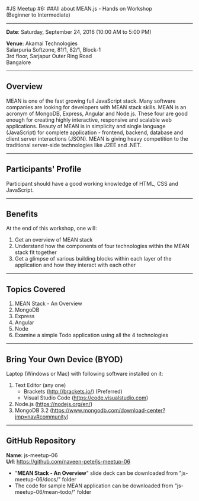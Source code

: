 #JS Meetup #6:
##All about MEAN.js - Hands on Workshop  
(Beginner to Intermediate)

------------------------------------------------
**Date**: Saturday, September 24, 2016 (10:00 AM to 5:00 PM)

**Venue**: Akamai Technologies  
       Salarpuria Softzone, 81/1, 82/1, Block-1  
	   3rd floor, Sarjapur Outer Ring Road  
	   Bangalore

---------------------------------------------------------------------
Overview
--------
MEAN is one of the fast growing full JavaScript stack. Many software companies are looking for developers with MEAN stack skills. MEAN is an acronym of MongoDB, Express, Angular and Node.js. These four are good enough for creating highly interactive, responsive and scalable web applications. Beauty of MEAN is in simplicity and single language (JavaScript) for complete application - frontend, backend, database and client server interactions (JSON). MEAN is giving heavy competition to the traditional server-side technologies like J2EE and .NET.

---------------------------------------------------------------------
Participants' Profile
---------------------
Participant should have a good working knowledge of HTML, CSS and JavaScript. 

---------------------------------------------------------------------
Benefits
--------
At the end of this workshop, one will:
1. Get an overview of MEAN stack
2. Understand how the components of four technologies within the MEAN stack fit together
3. Get a glimpse of various building blocks within each layer of the application and how they interact with each other

---------------------------------------------------------------------
Topics Covered
--------------
1. MEAN Stack - An Overview
2. MongoDB
3. Express
4. Angular
5. Node
6. Examine a simple Todo application using all the 4 technologies

---------------------------------------------------------------------
Bring Your Own Device (BYOD)
----------------------------
Laptop (Windows or Mac) with following software installed on it:  
1. Text Editor (any one)  
	* Brackets (http://brackets.io/) (Preferred)  
	* Visual Studio Code (https://code.visualstudio.com)  
2. Node.js (https://nodejs.org/en/)  
3. MongoDB 3.2 (https://www.mongodb.com/download-center?jmp=nav#community)  

---------------------------------------------------------------------
GitHub Repository
-----------------
**Name**: js-meetup-06  
**Url**: https://github.com/naveen-pete/js-meetup-06 

* "**MEAN Stack - An Overview**" slide deck can be downloaded from "js-meetup-06/docs/" folder 
* The code for sample MEAN application can be downloaded from "js-meetup-06/mean-todo/" folder 
